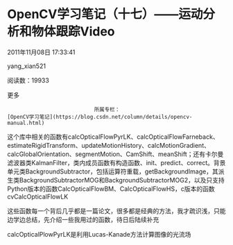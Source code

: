 # OpenCV学习笔记（十七）——运动分析和物体跟踪Video

2011年11月08日 17:33:41

yang_xian521

阅读数：19933

更多

 								所属专栏： 																[OpenCV学习笔记](https://blog.csdn.net/column/details/opencv-manual.html) 																 							

 									

这个库中相关的函数有calcOpticalFlowPyrLK、calcOpticalFlowFarneback、estimateRigidTransform、updateMotionHistory、calcMotionGradient、calcGlobalOrientation、segmentMotion、CamShift、meanShift；还有卡尔曼滤波器类KalmanFilter，类内成员函数有构造函数、init、predict、correct。背景单元类BackgroundSubtractor，包括运算符重载，getBackgroundImage，其派生类BackgroundSubtractorMOG和BackgroundSubtractorMOG2，以及只支持Python版本的函数CalcOpticalFlowBM、CalcOpticalFlowHS，c版本的函数cvCalcOpticalFlowLK

这些函数每一个背后几乎都是一篇论文，很多都是经典的方法，我才疏识浅，只能边学边总结，先介绍一些我用过的函数，待日后陆续补充

calcOpticalPlowPyrLK是利用Lucas-Kanade方法计算图像的光流场